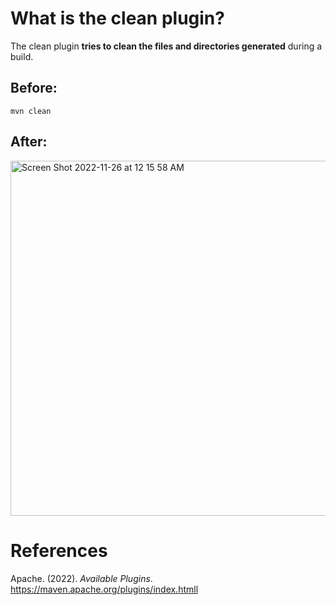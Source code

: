 # What is the clean plugin? 

The clean plugin **tries to clean the files and directories generated** during a build. 

## Before: 
```terminal 
mvn clean 
```

## After: 
<img width="568" alt="Screen Shot 2022-11-26 at 12 15 58 AM" src="https://user-images.githubusercontent.com/109105989/204073389-22faf190-9cf9-458e-b79a-a902cf07bd20.png">


  
# References 
Apache. (2022). *Available Plugins*. <https://maven.apache.org/plugins/index.htmll>
